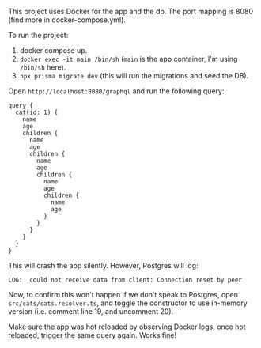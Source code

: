 This project uses Docker for the app and the db. The port mapping is 8080 (find more in docker-compose.yml).

To run the project:

1. docker compose up.
2. `docker exec -it main /bin/sh` (`main` is the app container, I'm using `/bin/sh` here).
3. `npx prisma migrate dev` (this will run the migrations and seed the DB).

Open `http://localhost:8080/graphql` and run the following query:

```
query {
  cat(id: 1) {
    name
    age
    children {
      name
      age
      children {
        name
        age
        children {
          name
          age
          children {
            name
            age
          }
        }
      }
    }
  }
}
```

This will crash the app silently. However, Postgres will log:
```
LOG:  could not receive data from client: Connection reset by peer
```

Now, to confirm this won't happen if we don't speak to Postgres, open `src/cats/cats.resolver.ts`, and toggle the constructor to use in-memory version (i.e. comment line 19, and uncomment 20).

Make sure the app was hot reloaded by observing Docker logs, once hot reloaded, trigger the same query again. Works fine!
